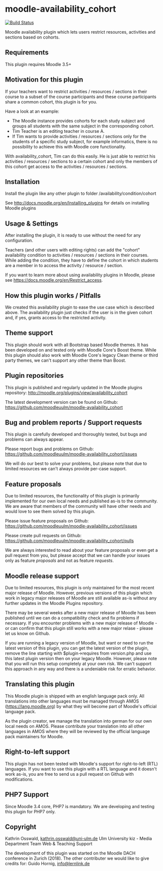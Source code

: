 moodle-availability_cohort
========================

[![Build Status](https://travis-ci.com/moodleuulm/moodle-availability_cohort.svg?branch=master)](https://travis-ci.com/moodleuulm/moodle-availability_cohort)

Moodle availability plugin which lets users restrict resources, activities and sections based on cohorts.


Requirements
------------

This plugin requires Moodle 3.5+


Motivation for this plugin
--------------------------

If your teachers want to restrict activities / resources / sections in their course to a subset of the course participants and these course participants share a common cohort, this plugin is for you.

Have a look at an example:

* The Moodle instance provides cohorts for each study subject and groups all students with the same subject in the corresponding cohort.
* Tim Teacher is an editing teacher in course A.
* If Tim wants to provide activities / resources / sections only for the students of a specific study subject, for example informatics, there is no possibility to achieve this with Moodle core functionality.

With availability_cohort, Tim can do this easily. He is just able to restrict his activities / resources / sections to a certain cohort and only the members of this cohort get access to the activities / resources / sections.


Installation
------------

Install the plugin like any other plugin to folder
/availability/condition/cohort

See http://docs.moodle.org/en/Installing_plugins for details on installing Moodle plugins


Usage & Settings
----------------

After installing the plugin, it is ready to use without the need for any configuration.

Teachers (and other users with editing rights) can add the "cohort" availability condition to activities / resources / sections in their courses. While adding the condition, they have to define the cohort in which students are a member in to access the activity / resource / section.

If you want to learn more about using availability plugins in Moodle, please see https://docs.moodle.org/en/Restrict_access.


How this plugin works / Pitfalls
--------------------------------

We created this availability plugin to ease the use case which is described above. The availability plugin just checks if the user is in the given cohort and, if yes, grants access to the restricted activity.


Theme support
-------------

This plugin should work with all Bootstrap based Moodle themes.
It has been developed on and tested only with Moodle Core's Boost theme.
While this plugin should also work with Moodle Core's legacy Clean theme or third party themes, we can't support any other theme than Boost.


Plugin repositories
-------------------

This plugin is published and regularly updated in the Moodle plugins repository:
http://moodle.org/plugins/view/availability_cohort

The latest development version can be found on Github:
https://github.com/moodleuulm/moodle-availability_cohort


Bug and problem reports / Support requests
------------------------------------------

This plugin is carefully developed and thoroughly tested, but bugs and problems can always appear.

Please report bugs and problems on Github:
https://github.com/moodleuulm/moodle-availability_cohort/issues

We will do our best to solve your problems, but please note that due to limited resources we can't always provide per-case support.


Feature proposals
-----------------

Due to limited resources, the functionality of this plugin is primarily implemented for our own local needs and published as-is to the community. We are aware that members of the community will have other needs and would love to see them solved by this plugin.

Please issue feature proposals on Github:
https://github.com/moodleuulm/moodle-availability_cohort/issues

Please create pull requests on Github:
https://github.com/moodleuulm/moodle-availability_cohort/pulls

We are always interested to read about your feature proposals or even get a pull request from you, but please accept that we can handle your issues only as feature _proposals_ and not as feature _requests_.


Moodle release support
----------------------

Due to limited resources, this plugin is only maintained for the most recent major release of Moodle. However, previous versions of this plugin which work in legacy major releases of Moodle are still available as-is without any further updates in the Moodle Plugins repository.

There may be several weeks after a new major release of Moodle has been published until we can do a compatibility check and fix problems if necessary. If you encounter problems with a new major release of Moodle - or can confirm that this plugin still works with a new major relase - please let us know on Github.

If you are running a legacy version of Moodle, but want or need to run the latest version of this plugin, you can get the latest version of the plugin, remove the line starting with $plugin->requires from version.php and use this latest plugin version then on your legacy Moodle. However, please note that you will run this setup completely at your own risk. We can't support this approach in any way and there is a undeniable risk for erratic behavior.


Translating this plugin
-----------------------

This Moodle plugin is shipped with an english language pack only. All translations into other languages must be managed through AMOS (https://lang.moodle.org) by what they will become part of Moodle's official language pack.

As the plugin creator, we manage the translation into german for our own local needs on AMOS. Please contribute your translation into all other languages in AMOS where they will be reviewed by the official language pack maintainers for Moodle.


Right-to-left support
---------------------

This plugin has not been tested with Moodle's support for right-to-left (RTL) languages.
If you want to use this plugin with a RTL language and it doesn't work as-is, you are free to send us a pull request on Github with modifications.


PHP7 Support
------------

Since Moodle 3.4 core, PHP7 is mandatory. We are developing and testing this plugin for PHP7 only.


Copyright
---------
Kathrin Osswald, <kathrin.osswald@uni-ulm.de>
Ulm University
kiz - Media Department
Team Web & Teaching Support

The development of this plugin was started on the Moodle DACH conference in Zurich (2018). 
The other contributer we would like to give credits for:
Guido Hornig, <info@lernlink.de>


